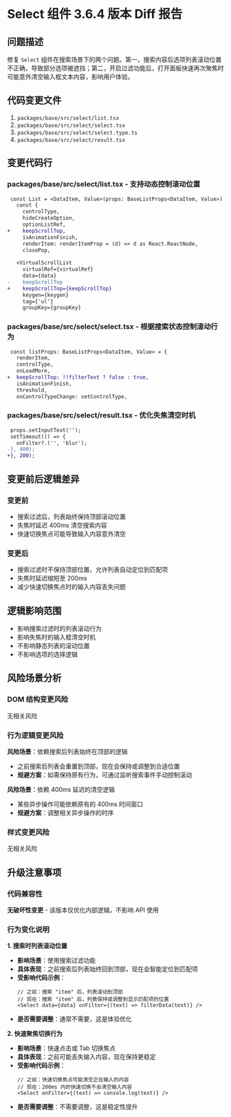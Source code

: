 # Select 组件 3.6.4 版本 Diff 报告

## 问题描述

修复 `Select` 组件在搜索场景下的两个问题。第一，搜索内容后选项列表滚动位置不正确，导致部分选项被遮挡；第二，开启过滤功能后，打开面板快速再次聚焦时可能意外清空输入框文本内容，影响用户体验。

## 代码变更文件

1. `packages/base/src/select/list.tsx`
2. `packages/base/src/select/select.tsx`
3. `packages/base/src/select/select.type.ts`
4. `packages/base/src/select/result.tsx`

## 变更代码行

### packages/base/src/select/list.tsx - 支持动态控制滚动位置

```diff
 const List = <DataItem, Value>(props: BaseListProps<DataItem, Value>) => {
   const {
     controlType,
     hideCreateOption,
     optionListRef,
+    keepScrollTop,
     isAnimationFinish,
     renderItem: renderItemProp = (d) => d as React.ReactNode,
     closePop,
   
   <VirtualScrollList
     virtualRef={virtualRef}
     data={data}
-    keepScrollTop
+    keepScrollTop={keepScrollTop}
     keygen={keygen}
     tag={'ul'}
     groupKey={groupKey}
```

### packages/base/src/select/select.tsx - 根据搜索状态控制滚动行为

```diff
 const listProps: BaseListProps<DataItem, Value> = {
   renderItem,
   controlType,
   onLoadMore,
+  keepScrollTop: !!filterText ? false : true,
   isAnimationFinish,
   threshold,
   onControlTypeChange: setControlType,
```

### packages/base/src/select/result.tsx - 优化失焦清空时机

```diff
 props.setInputText('');
 setTimeout(() => {
   onFilter?.('', 'blur');
-}, 400);
+}, 200);
```

## 变更前后逻辑差异

### 变更前
- 搜索过滤后，列表始终保持顶部滚动位置
- 失焦时延迟 400ms 清空搜索内容
- 快速切换焦点可能导致输入内容意外清空

### 变更后
- 搜索过滤时不保持顶部位置，允许列表自动定位到匹配项
- 失焦时延迟缩短至 200ms
- 减少快速切换焦点时的输入内容丢失问题

## 逻辑影响范围

- 影响搜索过滤时的列表滚动行为
- 影响失焦时的输入框清空时机
- 不影响静态列表的滚动位置
- 不影响选项的选择逻辑

## 风险场景分析

### DOM 结构变更风险

无相关风险

### 行为逻辑变更风险

**风险场景**：依赖搜索后列表始终在顶部的逻辑
- 之前搜索后列表会重置到顶部，现在会保持或调整到合适位置
- **规避方案**：如需保持原有行为，可通过监听搜索事件手动控制滚动

**风险场景**：依赖 400ms 延迟的清空逻辑
- 某些异步操作可能依赖原有的 400ms 时间窗口
- **规避方案**：调整相关异步操作的时序

### 样式变更风险

无相关风险

## 升级注意事项

### 代码兼容性

**无破坏性变更** - 该版本仅优化内部逻辑，不影响 API 使用

### 行为变化说明

**1. 搜索时列表滚动位置**
- **影响场景**：使用搜索过滤功能
- **具体表现**：之前搜索后列表始终回到顶部，现在会智能定位到匹配项
- **受影响代码示例**：
  ```tsx
  // 之前：搜索 "item" 后，列表滚动到顶部
  // 现在：搜索 "item" 后，列表保持或调整到显示匹配项的位置
  <Select data={data} onFilter={(text) => filterData(text)} />
  ```
- **是否需要调整**：通常不需要，这是体验优化

**2. 快速聚焦切换行为**
- **影响场景**：快速点击或 Tab 切换焦点
- **具体表现**：之前可能丢失输入内容，现在保持更稳定
- **受影响代码示例**：
  ```tsx
  // 之前：快速切换焦点可能清空正在输入的内容
  // 现在：200ms 内的快速切换不会清空输入内容
  <Select onFilter={(text) => console.log(text)} />
  ```
- **是否需要调整**：不需要调整，这是稳定性提升